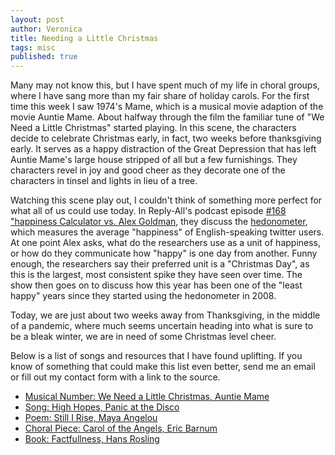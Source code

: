 ```yaml
---
layout: post
author: Veronica 
title: Needing a Little Christmas
tags: misc
published: true
---
```


Many may not know this, but I have spent much of my life in choral groups, where I have sang more than my fair share of holiday carols. For the first time this week I saw 1974's Mame, which is a musical movie adaption of the movie Auntie Mame. About halfway through the film the familiar tune of "We Need a Little Christmas" started playing. In this scene, the characters decide to celebrate Christmas early, in fact, two weeks before thanksgiving early. It serves as a happy distraction of the Great Depression that has left Auntie Mame's large house stripped of all but a few furnishings. They characters revel in joy and good cheer as they decorate one of the characters in tinsel and lights in lieu of a tree. 

Watching this scene play out, I couldn't think of something more perfect for what all of us could use today. In Reply-All's podcast episode [#168 "happiness Calculator vs. Alex Goldman](https://gimletmedia.com/shows/reply-all/kwh96n), they discuss the [hedonometer](https://hedonometer.org/timeseries/en_all/), which measures the average "happiness" of English-speaking twitter users. At one point Alex asks, what do the researchers use as a unit of happiness, or how do they communicate how "happy" is one day from another. Funny enough, the researchers say their preferred unit is a "Christmas Day", as this is the largest, most consistent spike they have seen over time. The show then goes on to discuss how this year has been one of the "least happy" years since they started using the hedonometer in 2008. 

Today, we are just about two weeks away from Thanksgiving, in the middle of a pandemic, where much seems uncertain heading into what is sure to be a bleak winter, we are in need of some Christmas level cheer.

Below is a list of songs and resources that I have found uplifting. If you know of something that could make this list even better, send me an email or fill out my contact form with a link to the source. 

- [Musical Number: We Need a Little Christmas, Auntie Mame](https://www.youtube.com/watch?v=-UL9rVtRvRI) 
- [Song: High Hopes, Panic at the Disco](https://www.youtube.com/watch?v=GJY8OMJXRAk)
- [Poem: Still I Rise, Maya Angelou](https://www.youtube.com/watch?v=qviM_GnJbOM)
- [Choral Piece: Carol of the Angels, Eric Barnum](https://soundcloud.com/choral-arts/carol-of-the-angels-eric-1)
- [Book: Factfullness, Hans Rosling](https://www.amazon.com/dp/1250107814?tag=macmillan-20)